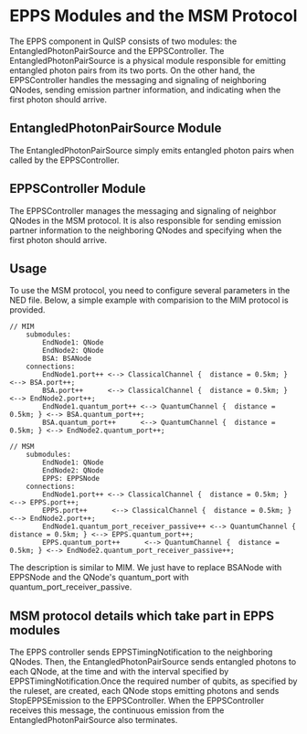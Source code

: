 # EPPS Modules and the MSM Protocol

The EPPS component in QuISP consists of two modules: the EntangledPhotonPairSource and the EPPSController. The EntangledPhotonPairSource is a physical module responsible for emitting entangled photon pairs from its two ports. On the other hand, the EPPSController handles the messaging and signaling of neighboring QNodes, sending emission partner information, and indicating when the first photon should arrive.
## EntangledPhotonPairSource Module

The EntangledPhotonPairSource simply emits entangled photon pairs when called by the EPPSController.
## EPPSController Module

The EPPSController manages the messaging and signaling of neighbor QNodes in the MSM protocol. It is also responsible for sending emission partner information to the neighboring QNodes and specifying when the first photon should arrive.
## Usage

To use the MSM protocol, you need to configure several parameters in the NED file. Below, a simple example with comparision to the MIM protocol is provided.

```ned
// MIM
    submodules:
        EndNode1: QNode
        EndNode2: QNode
        BSA: BSANode
    connections:
        EndNode1.port++ <--> ClassicalChannel {  distance = 0.5km; } <--> BSA.port++;
        BSA.port++      <--> ClassicalChannel {  distance = 0.5km; } <--> EndNode2.port++;
        EndNode1.quantum_port++ <--> QuantumChannel {  distance = 0.5km; } <--> BSA.quantum_port++;
        BSA.quantum_port++      <--> QuantumChannel {  distance = 0.5km; } <--> EndNode2.quantum_port++;

// MSM
    submodules:
        EndNode1: QNode
        EndNode2: QNode
        EPPS: EPPSNode
    connections:
        EndNode1.port++ <--> ClassicalChannel {  distance = 0.5km; } <--> EPPS.port++;
        EPPS.port++      <--> ClassicalChannel {  distance = 0.5km; } <--> EndNode2.port++;
        EndNode1.quantum_port_receiver_passive++ <--> QuantumChannel {  distance = 0.5km; } <--> EPPS.quantum_port++;
        EPPS.quantum_port++      <--> QuantumChannel {  distance = 0.5km; } <--> EndNode2.quantum_port_receiver_passive++;
```
The description is similar to MIM. We just have to replace BSANode with EPPSNode and the QNode's quantum_port with quantum_port_receiver_passive.

## MSM protocol details which take part in EPPS modules

The EPPS controller sends EPPSTimingNotification to the neighboring QNodes. Then, the EntangledPhotonPairSource sends entangled photons to each QNode, at the time and with the interval specified by EPPSTimingNotification.Once the required number of qubits, as specified by the ruleset, are created, each QNode stops emitting photons and sends StopEPPSEmission to the EPPSController. When the EPPSController receives this message, the continuous emission from the EntangledPhotonPairSource also terminates.
